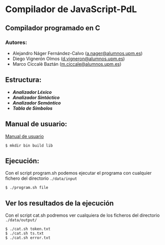 # Compilador de JavaScript-PdL

## Compilador programado en C

### Autores:
- Alejandro Náger Fernández-Calvo (a.nager@alumnos.upm.es)
- Diego Vignerón Olmos (d.vigneron@alumnos.upm.es)
- Marco Ciccalè Baztán (m.ciccale@alumnos.upm.es)

## Estructura:
- ***Analizador Léxico***
- ***Analizador Sintáctico***
- ***Analizador Semántico***
- ***Tabla de Símbolos***

## Manual de usuario:
[Manual de usuario](/docs/TS2006%20-%20Manual%20de%20usuario.pdf)
```
$ mkdir bin build lib
```

## Ejecución:
Con el script program.sh podemos ejecutar el programa con cualquier fichero del directorio `./data/input`
```
$ ./program.sh file
```
## Ver los resultados de la ejecución
Con el script cat.sh podremos ver cualquiera de los ficheros del directorio `./data/output/`
```
$ ./cat.sh token.txt
$ ./cat.sh ts.txt
$ ./cat.sh error.txt
```
